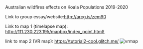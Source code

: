 Australian wildfires effects on Koala Populations 2019-2020

Link to group essay/website:http://arcg.is/zem90 

Link to map 1 (timelapse map): http://111.230.223.195/mapbox/index_point.html\


link to map 2 (VR map): https://tutorial2-cool.glitch.me/
![vrmap](https://user-images.githubusercontent.com/39570002/79035337-61788d00-7b72-11ea-8f98-d7eaacec0341.PNG)
